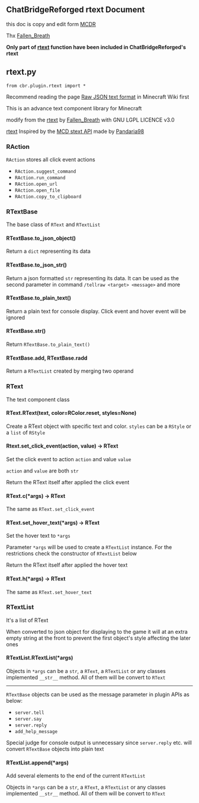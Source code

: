 ChatBridgeReforged rtext Document
---
this doc is copy and edit form [MCDR](https://github.com/Fallen-Breath/MCDReforged)

Thx [Fallen_Breath](https://github.com/Fallen-Breath)

**Only part of [rtext](https://github.com/Fallen-Breath/MCDReforged/blob/master/mcdreforged/minecraft/rtext.py) function have been included in ChatBridgeReforged's rtext**

## rtext.py

`from cbr.plugin.rtext import *`

Recommend reading the page [Raw JSON text format](https://minecraft.gamepedia.com/Raw_JSON_text_format) in Minecraft Wiki first

This is an advance text component library for Minecraft

modify from the [rtext](https://github.com/Fallen-Breath/MCDReforged/blob/master/mcdreforged/minecraft/rtext.py) by [Fallen_Breath](https://github.com/Fallen-Breath) with GNU LGPL LICENCE v3.0

[rtext](https://github.com/Fallen-Breath/MCDReforged/blob/master/mcdreforged/minecraft/rtext.py) Inspired by the [MCD stext API](https://github.com/TISUnion/rtext) made by [Pandaria98](https://github.com/Pandaria98)

### RAction

`RAction` stores all click event actions

- `RAction.suggest_command`
- `RAction.run_command`
- `RAction.open_url`
- `RAction.open_file`
- `RAction.copy_to_clipboard`

### RTextBase

The base class of `RText` and `RTextList`

#### RTextBase.to_json_object()

Return a `dict` representing its data

#### RTextBase.to_json_str()

Return a json formatted `str` representing its data. It can be used as the second parameter in command `/tellraw <target> <message>` and more

#### RTextBase.to_plain_text()

Return a plain text for console display. Click event and hover event will be ignored

#### RTextBase.__str__()

Return `RTextBase.to_plain_text()`

#### RTextBase.__add__, RTextBase.__radd__

Return a `RTextList` created by merging two operand

### RText

The text component class

#### RText.RText(text, color=RColor.reset, styles=None)

Create a RText object with specific text and color. `styles` can be a `RStyle` or a `list` of `RStyle`

#### Rtext.set_click_event(action, value) -> RText

Set the click event to action `action` and value `value`

`action` and `value` are both `str`

Return the RText itself after applied the click event

#### RText.c(*args) -> RText

The same as `RText.set_click_event`

#### RText.set_hover_text(*args) -> RText

Set the hover text to `*args`

Parameter `*args` will be used to create a `RTextList` instance. For the restrictions check the constructor of `RTextList` below

Return the RText itself after applied the hover text

#### RText.h(*args) -> RText

The same as `RText.set_hover_text`

### RTextList

It's a list of RText

When converted to json object for displaying to the game it will at an extra empty string at the front to prevent the first object's style affecting the later ones

#### RTextList.RTextList(*args)

Objects in `*args` can be a `str`, a `RText`, a `RTextList` or any classes implemented `__str__` method. All of them will be convert to `RText`

---------

`RTextBase` objects can be used as the message parameter in plugin APIs as below:

- `server.tell`
- `server.say`
- `server.reply`
- `add_help_message`

Special judge for console output is unnecessary since `server.reply` etc. will convert `RTextBase` objects into plain text

#### RTextList.append(*args)

Add several elements to the end of the current `RTextList`

Objects in `*args` can be a `str`, a `RText`, a `RTextList` or any classes implemented `__str__` method. All of them will be convert to `RText`
